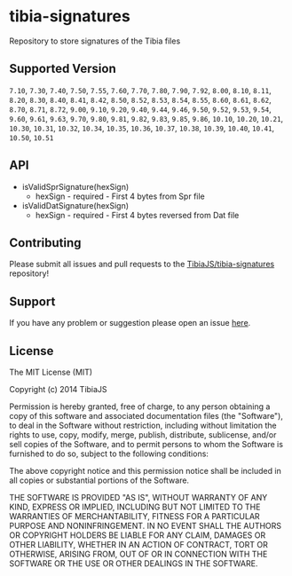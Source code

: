 # tibia-signatures

Repository to store signatures of the Tibia files

## Supported Version

`7.10`, `7.30`, `7.40`, `7.50`, `7.55`, `7.60`, `7.70`, `7.80`, `7.90`, `7.92`, `8.00`, `8.10`, `8.11`, `8.20`, `8.30`, `8.40`, `8.41`, `8.42`, `8.50`, `8.52`, `8.53`, `8.54`, `8.55`, `8.60`, `8.61`, `8.62`, `8.70`, `8.71`, `8.72`, `9.00`, `9.10`, `9.20`, `9.40`, `9.44`, `9.46`, `9.50`, `9.52`, `9.53`, `9.54`, `9.60`, `9.61`, `9.63`, `9.70`, `9.80`, `9.81`, `9.82`, `9.83`, `9.85`, `9.86`, `10.10`, `10.20`, `10.21`, `10.30`, `10.31`, `10.32`, `10.34`, `10.35`, `10.36`, `10.37`, `10.38`, `10.39`, `10.40`, `10.41`, `10.50`, `10.51`

## API
  
  * isValidSprSignature(hexSign)
    * hexSign - required - First 4 bytes from Spr file 
  * isValidDatSignature(hexSign)
    * hexSign - required - First 4 bytes reversed from Dat file 

## Contributing
Please submit all issues and pull requests to the [TibiaJS/tibia-signatures](https://github.com/TibiaJS/tibia-signatures) repository!

## Support
If you have any problem or suggestion please open an issue [here](https://github.com/TibiaJS/tibia-signatures/issues).

## License

The MIT License (MIT)

Copyright (c) 2014 TibiaJS

Permission is hereby granted, free of charge, to any person obtaining a copy
of this software and associated documentation files (the "Software"), to deal
in the Software without restriction, including without limitation the rights
to use, copy, modify, merge, publish, distribute, sublicense, and/or sell
copies of the Software, and to permit persons to whom the Software is
furnished to do so, subject to the following conditions:

The above copyright notice and this permission notice shall be included in all
copies or substantial portions of the Software.

THE SOFTWARE IS PROVIDED "AS IS", WITHOUT WARRANTY OF ANY KIND, EXPRESS OR
IMPLIED, INCLUDING BUT NOT LIMITED TO THE WARRANTIES OF MERCHANTABILITY,
FITNESS FOR A PARTICULAR PURPOSE AND NONINFRINGEMENT. IN NO EVENT SHALL THE
AUTHORS OR COPYRIGHT HOLDERS BE LIABLE FOR ANY CLAIM, DAMAGES OR OTHER
LIABILITY, WHETHER IN AN ACTION OF CONTRACT, TORT OR OTHERWISE, ARISING FROM,
OUT OF OR IN CONNECTION WITH THE SOFTWARE OR THE USE OR OTHER DEALINGS IN THE
SOFTWARE.
